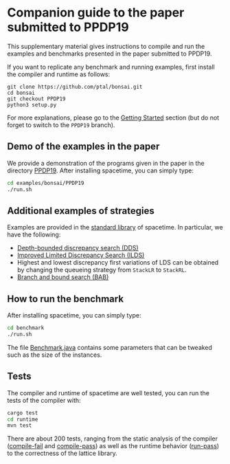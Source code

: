 # Companion guide to the paper submitted to PPDP19

This supplementary material gives instructions to compile and run the examples and benchmarks presented in the paper submitted to PPDP19.

If you want to replicate any benchmark and running examples, first install the compiler and runtime as follows:

```
git clone https://github.com/ptal/bonsai.git
cd bonsai
git checkout PPDP19
python3 setup.py
```

For more explanations, please go to the [Getting Started](getting-started.html) section (but do not forget to switch to the `PPDP19` branch).

## Demo of the examples in the paper

We provide a demonstration of the programs given in the paper in the directory [PPDP19](https://github.com/ptal/bonsai/tree/PPDP19/examples/bonsai/PPDP19).
After installing spacetime, you can simply type:

```sh
cd examples/bonsai/PPDP19
./run.sh
```

## Additional examples of strategies

Examples are provided in the [standard library](https://github.com/ptal/bonsai/tree/master/libstd/src/main/java/bonsai) of spacetime.
In particular, we have the following:

* [Depth-bounded discrepancy search (DDS)](https://github.com/ptal/bonsai/blob/PPDP19/libstd/src/main/java/bonsai/strategies/DDS.bonsai.java)
* [Improved Limited Discrepancy Search (ILDS)](https://github.com/ptal/bonsai/blob/PPDP19/libstd/src/main/java/bonsai/strategies/ILDS.bonsai.java)
* Highest and lowest discrepancy first variations of LDS can be obtained by changing the queueing strategy from `StackLR` to `StackRL`.
* [Branch and bound search (BAB)](https://github.com/ptal/bonsai/blob/PPDP19/libstd/src/main/java/bonsai/cp/MaximizeBAB.bonsai.java)

## How to run the benchmark

After installing spacetime, you can simply type:

```sh
cd benchmark
./run.sh
```

The file [Benchmark.java](https://github.com/ptal/bonsai/blob/master/benchmark/src/main/java/benchmark/Benchmark.java) contains some parameters that can be tweaked such as the size of the instances.

## Tests

The compiler and runtime of spacetime are well tested, you can run the tests of the compiler with:

```sh
cargo test
cd runtime
mvn test
```

There are about 200 tests, ranging from the static analysis of the compiler ([compile-fail](https://github.com/ptal/bonsai/tree/master/data/test/compile-fail) and [compile-pass](https://github.com/ptal/bonsai/tree/master/data/test/compile-pass)) as well as the runtime behavior ([run-pass](https://github.com/ptal/bonsai/tree/master/data/test/run-pass)) to the correctness of the lattice library.
